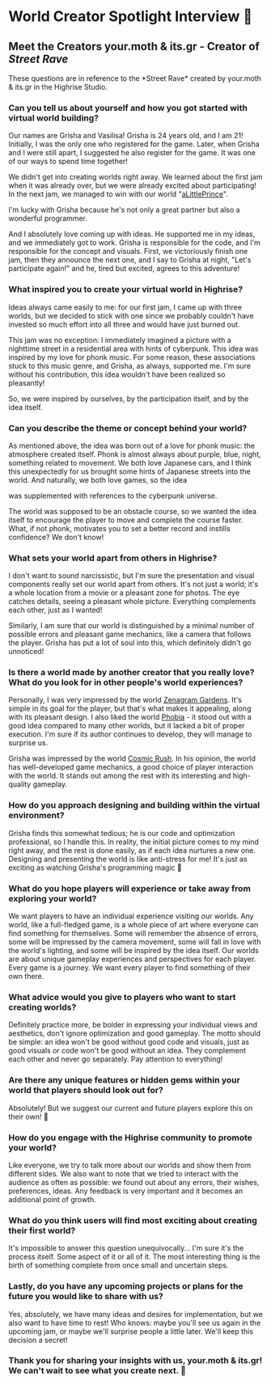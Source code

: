 # World Creator Spotlight Interview 🌟

## Meet the Creators your.moth & its.gr - Creator of *Street Rave*

<Note type="info">
These questions are in reference to the *Street Rave* created by your.moth & its.gr in the Highrise Studio.
</Note>

### Can you tell us about yourself and how you got started with virtual world building?

Our names are Grisha and Vasilisa! Grisha is 24 years old, and I am 21! Initially, I was the only one who registered for the game. Later, when Grisha and I were still apart, I suggested he also register for the game. It was one of our ways to spend time together!

We didn't get into creating worlds right away. We learned about the first jam when it was already over, but we were already excited about participating! In the next jam, we managed to win with our world "[aLittlePrince](https://highrise.game/world/664adbb78be80584c65d6ca0)".

I'm lucky with Grisha because he's not only a great partner but also a wonderful programmer.

And I absolutely love coming up with ideas. He supported me in my ideas, and we immediately got to work. Grisha is responsible for the code, and I'm responsible for the concept and visuals. First, we victoriously finish one jam, then they announce the next one, and I say to Grisha at night, "Let's participate again!" and he, tired but excited, agrees to this adventure!

### What inspired you to create your virtual world in Highrise?

Ideas always came easily to me: for our first jam, I came up with three worlds, but we decided to stick with one since we probably couldn't have invested so much effort into all three and would have just burned out.

This jam was no exception: I immediately imagined a picture with a nighttime street in a residential area with hints of cyberpunk. This idea was inspired by my love for phonk music. For some reason, these associations stuck to this music genre, and Grisha, as always, supported me. I'm sure without his contribution, this idea wouldn't have been realized so pleasantly!

So, we were inspired by ourselves, by the participation itself, and by the idea itself.

### Can you describe the theme or concept behind your world?

As mentioned above, the idea was born out of a love for phonk music: the atmosphere created itself. Phonk is almost always about purple, blue, night, something related to movement. We both love Japanese cars, and I think this unexpectedly for us brought some hints of Japanese streets into the world. And naturally, we both love games, so the idea

was supplemented with references to the cyberpunk universe.

The world was supposed to be an obstacle course, so we wanted the idea itself to encourage the player to move and complete the course faster. What, if not phonk, motivates you to set a better record and instills confidence? We don't know!

### What sets your world apart from others in Highrise?

I don't want to sound narcissistic, but I'm sure the presentation and visual components really set our world apart from others. It's not just a world; it's a whole location from a movie or a pleasant zone for photos. The eye catches details, seeing a pleasant whole picture. Everything complements each other, just as I wanted!

Similarly, I am sure that our world is distinguished by a minimal number of possible errors and pleasant game mechanics, like a camera that follows the player. Grisha has put a lot of soul into this, which definitely didn't go unnoticed!

### Is there a world made by another creator that you really love? What do you look for in other people's world experiences?

Personally, I was very impressed by the world [Zenagram Gardens](https://highrise.game/world/662c28b502311559e8c258ba). It's simple in its goal for the player, but that's what makes it appealing, along with its pleasant design. I also liked the world [Phobia](https://production-ap.highrisegame.com/worlds/666de726b0995c7e10e732aa) - it stood out with a good idea compared to many other worlds, but it lacked a bit of proper execution. I'm sure if its author continues to develop, they will manage to surprise us.

Grisha was impressed by the world [Cosmic Rush](https://highrise.game/world/662a49b39c08b75c5c248585). In his opinion, the world has well-developed game mechanics, a good choice of player interaction with the world. It stands out among the rest with its interesting and high-quality gameplay.

### How do you approach designing and building within the virtual environment?

Grisha finds this somewhat tedious; he is our code and optimization professional, so I handle this. In reality, the initial picture comes to my mind right away, and the rest is done easily, as if each idea nurtures a new one. Designing and presenting the world is like anti-stress for me! It's just as exciting as watching Grisha's programming magic 🤪

### What do you hope players will experience or take away from exploring your world?

We want players to have an individual experience visiting our worlds. Any world, like a full-fledged game, is a whole piece of art where everyone can find something for themselves. Some will remember the absence of errors, some will be impressed by the camera movement, some will fall in love with the world's lighting, and some will be inspired by the idea itself. Our worlds are about unique gameplay experiences and perspectives for each player. Every game is a journey. We want every player to find something of their own there.

### What advice would you give to players who want to start creating worlds?

Definitely practice more, be bolder in expressing your individual views and aesthetics, don't ignore optimization and good gameplay. The motto should be simple: an idea won't be good without good code and visuals, just as good visuals or code won't be good without an idea. They complement each other and never go separately. Pay attention to everything!

### Are there any unique features or hidden gems within your world that players should look out for?

Absolutely! But we suggest our current and future players explore this on their own! 🤪

### How do you engage with the Highrise community to promote your world?

Like everyone, we try to talk more about our worlds and show them from different sides. We also want to note that we tried to interact with the audience as often as possible: we found out about any errors, their wishes, preferences, ideas. Any feedback is very important and it becomes an additional point of growth.

### What do you think users will find most exciting about creating their first world?

It's impossible to answer this question unequivocally... I'm sure it's the process itself. Some aspect of it or all of it. The most interesting thing is the birth of something complete from once small and uncertain steps.

### Lastly, do you have any upcoming projects or plans for the future you would like to share with us?

Yes, absolutely, we have many ideas and desires for implementation, but we also want to have time to rest! Who knows: maybe you'll see us again in the upcoming jam, or maybe we'll surprise people a little later. We'll keep this decision a secret!


### Thank you for sharing your insights with us, your.moth & its.gr! We can't wait to see what you create next. 🌟